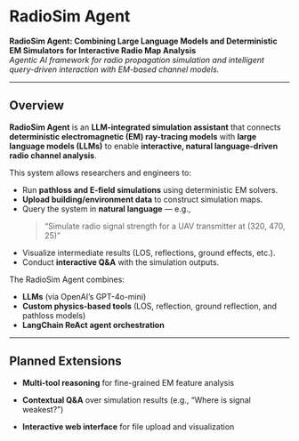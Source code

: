# RadioSim Agent

**RadioSim Agent: Combining Large Language Models and Deterministic EM Simulators for Interactive Radio Map Analysis**  
_Agentic AI framework for radio propagation simulation and intelligent query-driven interaction with EM-based channel models._

---

## Overview

**RadioSim Agent** is an **LLM-integrated simulation assistant** that connects **deterministic electromagnetic (EM) ray-tracing models** with **large language models (LLMs)** to enable **interactive, natural language-driven radio channel analysis**.

This system allows researchers and engineers to:
- Run **pathloss and E-field simulations** using deterministic EM solvers.
- **Upload building/environment data** to construct simulation maps.
- Query the system in **natural language** — e.g.,  
  > “Simulate radio signal strength for a UAV transmitter at (320, 470, 25)”  
- Visualize intermediate results (LOS, reflections, ground effects, etc.).
- Conduct **interactive Q&A** with the simulation outputs.

The RadioSim Agent combines:
- **LLMs** (via OpenAI’s GPT-4o-mini)
- **Custom physics-based tools** (LOS, reflection, ground reflection, and pathloss models)
- **LangChain ReAct agent orchestration**


---

## Planned Extensions

- **Multi-tool reasoning** for fine-grained EM feature analysis

- **Contextual Q&A** over simulation results (e.g., “Where is signal weakest?”)

- **Interactive web interface** for file upload and visualization


